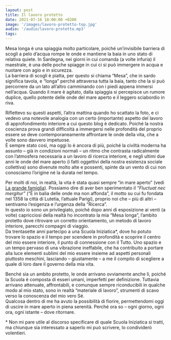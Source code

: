 ```yaml
---
layout: post
title: Il lavoro protetto
date: 2021-07-16 18:00:00 +0200
image: '/images/lavoro-protetto-top.jpg'
audio: '/audio/lavoro-protetto.mp3'
tags:
---
```


Mesa longa è una spiaggia molto particolare, poiché un’invisibile barriera di scogli a pelo d’acqua rompe le onde e mantiene la baia in uno stato di relativa quiete. In Sardegna, nei giorni in cui comanda (a volte infuria) il maestrale, è una delle poche spiagge in cui ci si può immergere in acqua e nuotare con agio e in sicurezza. <br/>
La barriera di scogli è piatta, per questo si chiama “Mesa”, che in sardo significa tavola, e “longa” perché attraversa tutta la baia, tanto che la si può percorrere da un lato all’altro camminando con i piedi appena immersi nell’acqua. Quando il mare è agitato, dalla spiaggia si percepisce un rumore duplice, quello potente delle onde del mare aperto e il leggero sciabordio in riva.

Riflettevo su questi aspetti, l’altra mattina quando ho scattato la foto, e ci vedevo una notevole analogia con un certo (importante) aspetto del lavoro di approfondimento interiore a cui questo blog è dedicato. Poiché la nostra coscienza prova grandi difficoltà a immergersi nelle profondità del proprio essere se deve contemporaneamente affrontare le onde della vita, che a volte sono davvero impetuose. <br/>
È sempre stato così, ma oggi lo è ancora di più, poiché la civiltà moderna ha assunto – già in condizioni normali – un ritmo che contrasta radicalmente con l’atmosfera necessaria a un lavoro di ricerca interiore, e negli ultimi due anni le onde del mare aperto (i fatti oggettivi della nostra esistenza sociale collettiva) sono divenute molto alte e possenti, spinte da un vento di cui non conosciamo l’origine né la durata nel tempo.

Per molti di noi, in realtà, la vita è stata quasi sempre “in mare aperto” (vedi [La grande famiglia](https://www.esotericoquotidiano.it/2020/08/16/la-grande-famiglia/)). Possiamo dire di aver ben sperimentato il *“Fluctuat nec mergitur”* (“È in balia delle onde ma non affonda”, il motto su cui fu fondata nel 1358 la città di Lutetia, l’attuale Parigi), proprio noi che – più di altri – sentivamo l’esigenza e l’urgenza della “Ricerca”. <br/>
In questo io sono un privilegiato, poiché dopo anni di esposizione ai venti (a volte) capricciosi della realtà ho incontrato la mia “Mesa longa”, l’ambito protetto dove ritrovare un corretto orientamento, un metodo di lavoro interiore, parecchi compagni di viaggio. <br/>
Da trentasette anni partecipo a una Scuola Iniziatica*, dove ho potuto trovare lo spazio e il tempo per scendere in profondità e scoprire il centro del mio essere interiore, il punto di connessione con il Tutto. Uno spazio e un tempo pervaso di una vibrazione ineffabile, che ha contribuito a portare alla luce elementi sublimi del mio essere insieme ad aspetti personali piuttosto meschini, lasciando – giustamente – a me il compito di scegliere a quale di loro dare il governo della mia vita.

Benché sia un ambito protetto, le onde arrivano ovviamente anche lì, poiché la Scuola è composta di esseri umani, imperfetti per definizione. Tuttavia arrivano attenuate, affrontabili, e comunque sempre riconducibili in qualche modo al mio stato, sono in realtà “materiale di lavoro”, strumenti di scavo verso la conoscenza del mio vero Sé. <br/>
Qualcosa dentro di me ha avuto la possibilità di fiorire, permettendomi oggi di uscire in mare aperto in piena serenità. Perché ora so – ogni giorno, ogni ora, ogni istante – dove ritornare. 

\* Non mi pare utile al discorso specificare di quale Scuola Iniziatica si tratti, ma chiunque sia interessato a saperlo mi può scrivere, lo condividerò volentieri.
